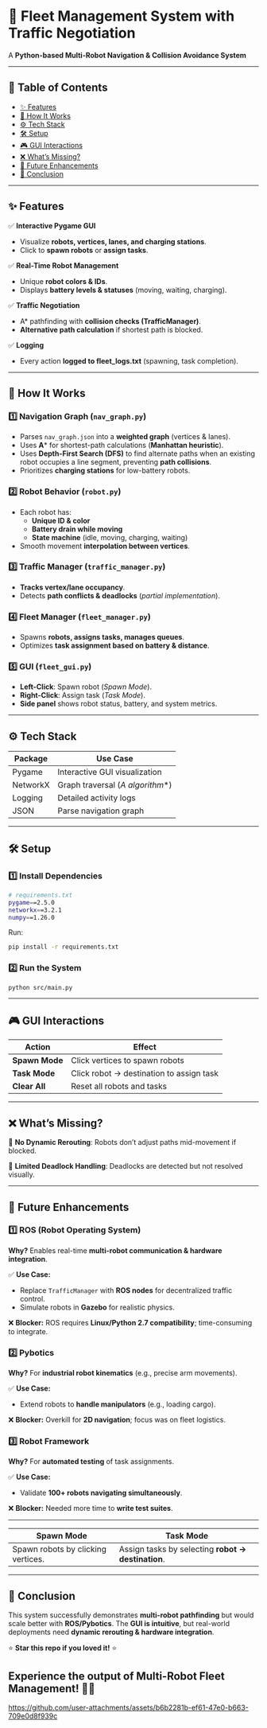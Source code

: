 # 🚀 Fleet Management System with Traffic Negotiation

A **Python-based Multi-Robot Navigation & Collision Avoidance System**

---

## 📖 Table of Contents

- [✨ Features](#-features)
- [🔧 How It Works](#-how-it-works)
- [⚙️ Tech Stack](#%EF%B8%8F-tech-stack)
- [🛠 Setup](#-setup)
- [🎮 GUI Interactions](#-gui-interactions)
- [❌ What’s Missing?](#-whats-missing)
- [🚀 Future Enhancements](#-future-enhancements)
- [🎯 Conclusion](#-conclusion)

---

## ✨ Features

✅ **Interactive Pygame GUI**
- Visualize **robots, vertices, lanes, and charging stations**.
- Click to **spawn robots** or **assign tasks**.

✅ **Real-Time Robot Management**
- Unique **robot colors & IDs**.
- Displays **battery levels & statuses** (moving, waiting, charging).

✅ **Traffic Negotiation**
- A* pathfinding with **collision checks (TrafficManager)**.
- **Alternative path calculation** if shortest path is blocked.

✅ **Logging**
- Every action **logged to fleet_logs.txt** (spawning, task completion).

---

## 🔧 How It Works

### 1️⃣ Navigation Graph (`nav_graph.py`)
- Parses `nav_graph.json` into a **weighted graph** (vertices & lanes).
- Uses **A*** for shortest-path calculations (**Manhattan heuristic**).
- Uses **Depth-First Search (DFS)** to find alternate paths when an existing robot occupies a line segment, preventing **path collisions**.
- Prioritizes **charging stations** for low-battery robots.

### 2️⃣ Robot Behavior (`robot.py`)
- Each robot has:
  - **Unique ID & color**
  - **Battery drain while moving**
  - **State machine** (idle, moving, charging, waiting)
- Smooth movement **interpolation between vertices**.

### 3️⃣ Traffic Manager (`traffic_manager.py`)
- **Tracks vertex/lane occupancy**.
- Detects **path conflicts & deadlocks** (*partial implementation*).

### 4️⃣ Fleet Manager (`fleet_manager.py`)
- Spawns **robots, assigns tasks, manages queues**.
- Optimizes **task assignment based on battery & distance**.

### 5️⃣ GUI (`fleet_gui.py`)
- **Left-Click**: Spawn robot (*Spawn Mode*).
- **Right-Click**: Assign task (*Task Mode*).
- **Side panel** shows robot status, battery, and system metrics.

---

## ⚙️ Tech Stack

| Package    | Use Case |
|------------|---------|
| Pygame     | Interactive GUI visualization |
| NetworkX   | Graph traversal (**A* algorithm**) |
| Logging    | Detailed activity logs |
| JSON       | Parse navigation graph |

---

## 🛠 Setup

### 1️⃣ Install Dependencies
```bash
# requirements.txt
pygame==2.5.0
networkx==3.2.1
numpy==1.26.0
```
Run:
```bash
pip install -r requirements.txt
```

### 2️⃣ Run the System
```bash
python src/main.py
```

---

## 🎮 GUI Interactions

| Action        | Effect  |
|--------------|---------|
| **Spawn Mode** | Click vertices to spawn robots |
| **Task Mode**  | Click robot → destination to assign task |
| **Clear All**  | Reset all robots and tasks |

---

## ❌ What’s Missing?

🔴 **No Dynamic Rerouting**: Robots don’t adjust paths mid-movement if blocked.

🔴 **Limited Deadlock Handling**: Deadlocks are detected but not resolved visually.

---

## 🚀 Future Enhancements

### 1️⃣ ROS (Robot Operating System)
**Why?** Enables real-time **multi-robot communication & hardware integration**.

✅ **Use Case:**
- Replace `TrafficManager` with **ROS nodes** for decentralized traffic control.
- Simulate robots in **Gazebo** for realistic physics.

❌ **Blocker:** ROS requires **Linux/Python 2.7 compatibility**; time-consuming to integrate.

### 2️⃣ Pybotics
**Why?** For **industrial robot kinematics** (e.g., precise arm movements).

✅ **Use Case:**
- Extend robots to **handle manipulators** (e.g., loading cargo).

❌ **Blocker:** Overkill for **2D navigation**; focus was on fleet logistics.

### 3️⃣ Robot Framework
**Why?** For **automated testing** of task assignments.

✅ **Use Case:**
- Validate **100+ robots navigating simultaneously**.

❌ **Blocker:** Needed more time to **write test suites**.

---

| Spawn Mode | Task Mode |
|------------|-----------|
| Spawn robots by clicking vertices. | Assign tasks by selecting **robot → destination**. |

---

## 🎯 Conclusion

This system successfully demonstrates **multi-robot pathfinding** but would scale better with **ROS/Pybotics**. The **GUI is intuitive**, but real-world deployments need **dynamic rerouting & hardware integration**.

⭐ **Star this repo if you loved it!** ⭐

## **Experience the output of Multi-Robot Fleet Management!** 🤖✨  

https://github.com/user-attachments/assets/b6b2281b-ef61-47e0-b663-709e0d8f939c

